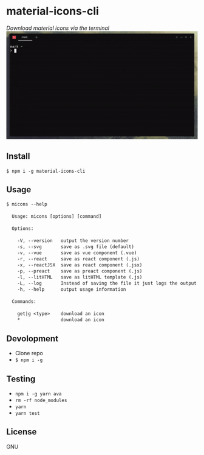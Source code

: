 # material-icons-cli  
*Download material icons via the terminal*  
![Preview Image](preview/preview.gif?raw=true "Preview Image")  

## Install

```
$ npm i -g material-icons-cli
```

## Usage
```
$ micons --help

  Usage: micons [options] [command]

  Options:

    -V, --version   output the version number
    -s, --svg       save as .svg file (default)
    -v, --vue       save as vue component (.vue)
    -r, --react     save as react component (.js)
    -x, --reactJSX  save as react component (.jsx)
    -p, --preact    save as preact component (.js)
    -l, --litHTML   save as litHTML template (.js)
    -L, --log       Instead of saving the file it just logs the output
    -h, --help      output usage information

  Commands:

    get|g <type>    download an icon
    *               download an icon
```

## Devolopment
- Clone repo
- `$ npm i -g`

## Testing
- `npm i -g yarn ava`
- `rm -rf node_modules`
- `yarn`
- `yarn test`

## License

GNU